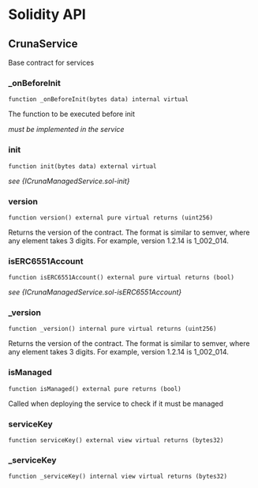 # Solidity API

## CrunaService

Base contract for services

### _onBeforeInit

```solidity
function _onBeforeInit(bytes data) internal virtual
```

The function to be executed before init

_must be implemented in the service_

### init

```solidity
function init(bytes data) external virtual
```

_see {ICrunaManagedService.sol-init}_

### version

```solidity
function version() external pure virtual returns (uint256)
```

Returns the version of the contract.
The format is similar to semver, where any element takes 3 digits.
For example, version 1.2.14 is 1_002_014.

### isERC6551Account

```solidity
function isERC6551Account() external pure virtual returns (bool)
```

_see {ICrunaManagedService.sol-isERC6551Account}_

### _version

```solidity
function _version() internal pure virtual returns (uint256)
```

Returns the version of the contract.
The format is similar to semver, where any element takes 3 digits.
For example, version 1.2.14 is 1_002_014.

### isManaged

```solidity
function isManaged() external pure returns (bool)
```

Called when deploying the service to check if it must be managed

### serviceKey

```solidity
function serviceKey() external view virtual returns (bytes32)
```

### _serviceKey

```solidity
function _serviceKey() internal view virtual returns (bytes32)
```

